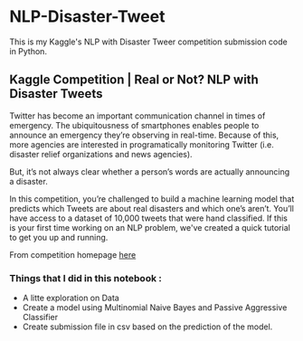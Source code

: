 # NLP-Disaster-Tweet

This is my Kaggle's NLP with Disaster Tweer competition submission code in Python.

## Kaggle Competition | Real or Not? NLP with Disaster Tweets

Twitter has become an important communication channel in times of emergency.
The ubiquitousness of smartphones enables people to announce an emergency they’re observing in real-time. Because of this, more agencies are interested in programatically monitoring Twitter (i.e. disaster relief organizations and news agencies).

But, it’s not always clear whether a person’s words are actually announcing a disaster.

In this competition, you’re challenged to build a machine learning model that predicts which Tweets are about real disasters and which one’s aren’t. You’ll have access to a dataset of 10,000 tweets that were hand classified. If this is your first time working on an NLP problem, we've created a quick tutorial to get you up and running.

From competition homepage [here](https://www.kaggle.com/c/nlp-getting-started/overview)

### Things that I did in this notebook :
* A litte exploration on Data
* Create a model using Multinomial Naive Bayes and Passive Aggressive Classifier
* Create submission file in csv based on the prediction of the model.

